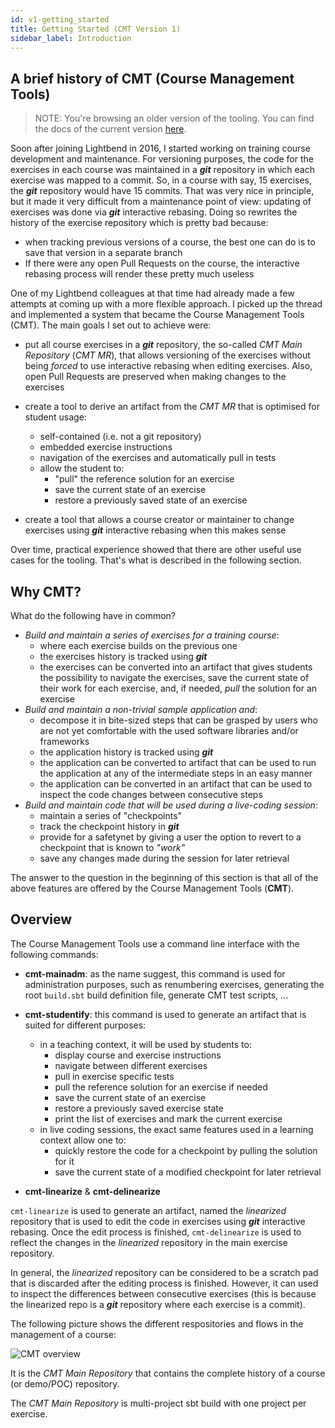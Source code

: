 ```yaml
---
id: v1-getting_started
title: Getting Started (CMT Version 1)
sidebar_label: Introduction
---
```


## A brief history of CMT (Course Management Tools)

> NOTE: You're browsing an older version of the tooling. You can find the docs of the current version [here](../getting_started.md).

Soon after joining Lightbend in 2016, I started working on training course
development and maintenance. For versioning purposes, the code for the exercises in
each course was maintained in a **_git_** repository in which each exercise was mapped
to a commit. So, in a course with say, 15 exercises, the
**_git_** repository would have 15 commits. That was very nice in principle, but it made it very difficult from a maintenance point of
view: updating of exercises was done via **_git_** interactive rebasing. Doing so
rewrites the history of the exercise repository which is pretty bad because:

- when tracking previous versions of a course, the best one can do is to save
  that version in a separate branch
- If there were any open Pull Requests on the course, the interactive rebasing
  process will render these pretty much useless

One of my Lightbend colleagues at that time had already made a few attempts at
coming up with a more flexible approach. I picked up the thread and implemented a
system that became the Course Management Tools (CMT). The main goals I set out to
achieve were:

- put all course exercises in a **_git_** repository, the so-called _CMT Main
  Repository_ (_CMT MR_), that allows versioning of the exercises without being
  _forced_ to use interactive rebasing when editing exercises. Also, open
  Pull Requests are preserved when making changes to the exercises

- create a tool to derive an artifact from the _CMT MR_ that is optimised for
  student usage:
  - self-contained (i.e. not a git repository)
  - embedded exercise instructions
  - navigation of the exercises and automatically pull in tests
  - allow the student to:
    - "pull" the reference solution for an exercise
    - save the current state of an exercise
    - restore a previously saved state of an exercise
- create a tool that allows a course creator or maintainer to change exercises using **_git_**
  interactive rebasing when this makes sense

Over time, practical experience showed that there are other useful use cases for the tooling.
That's what is described in the following section.

## Why CMT?

What do the following have in common?

- *Build and maintain a series of exercises for a training course*:
  - where each exercise builds on the previous one
  - the exercises history is tracked using **_git_**
  - the exercises can be converted into an artifact that gives students the
    possibility to navigate the exercises, save the current state of
    their work for each exercise, and, if needed, *pull* the solution
    for an exercise
- *Build and maintain a non-trivial sample application and*:
  - decompose it in bite-sized steps that can be grasped by users who
    are not yet comfortable with the used software libraries and/or
    frameworks
  - the application history is tracked using **_git_**
  - the application can be converted to artifact that can be used
    to run the application at any of the intermediate steps in an
    easy manner
  - the application can be converted in an artifact that can be used
    to inspect the code changes between consecutive steps
- *Build and maintain code that will be used during a live-coding session*:
  - maintain a series of "checkpoints"
  - track the checkpoint history in **_git_**
  - provide for a safetynet by giving a user the option to revert to a
    checkpoint that is known to _"work"_
  - save any changes made during the session for later retrieval

The answer to the question in the beginning of this section is that all 
of the above features are offered by the Course Management Tools (**CMT**).

## Overview

The Course Management Tools use a command line interface with the
following commands:

- **cmt-mainadm**: as the name suggest, this command is used for administration
  purposes, such as renumbering exercises, generating the root `build.sbt`
  build definition file, generate CMT test scripts, ...
- **cmt-studentify**: this command is used to generate an artifact that is suited
  for different purposes:
  - in a teaching context, it will be used by students to:
      - display course and exercise instructions
      - navigate between different exercises
      - pull in exercise specific tests
      - pull the reference solution for an exercise if needed
      - save the current state of an exercise
      - restore a previously saved exercise state
      - print the list of exercises and mark the current exercise
  - in live coding sessions, the exact same features used in a learning
    context allow one to:
      - quickly restore the code for a checkpoint by pulling the solution
        for it
      - save the current state of a modified checkpoint for later retrieval

- **cmt-linearize** & **cmt-delinearize**

`cmt-linearize` is used to generate an artifact, named the _linearized_ repository
that is used to edit the code in exercises using **_git_** interactive rebasing.
Once the edit process is finished, `cmt-delinearize` is used to reflect the
changes in the _linearized_ repository in the main exercise repository.

In general, the _linearized_ repository can be considered to be a scratch pad that is
discarded after the editing process is finished. However, it can used to inspect
the differences between consecutive exercises (this is because the linearized repo
is a **_git_** repository where each exercise is a commit).

The following picture shows the different respositories and flows in the management
of a course:

![CMT overview](https://i.imgur.com/5FzwpLa.png)

It is the _CMT Main Repository_ that contains the complete history of a course (or
demo/POC) repository.

The _CMT Main Repository_ is multi-project sbt build with one project per exercise.
